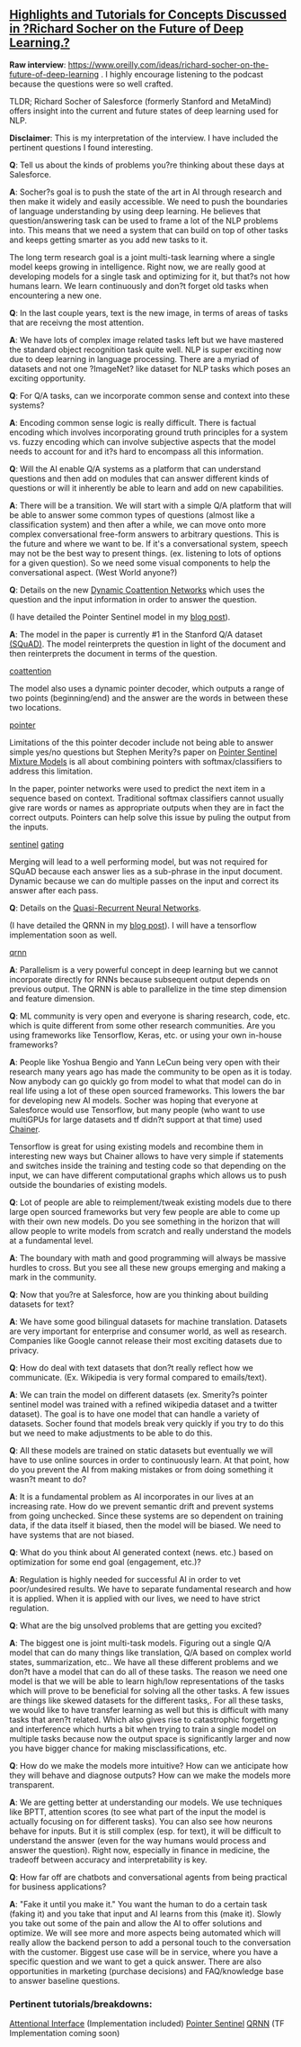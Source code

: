## [Highlights and Tutorials for Concepts Discussed in ?Richard Socher on the Future of Deep Learning.?](https://www.oreilly.com/ideas/richard-socher-on-the-future-of-deep-learning)

**Raw interview**: https://www.oreilly.com/ideas/richard-socher-on-the-future-of-deep-learning . I highly encourage listening to the podcast because the questions were so well crafted. 

TLDR; Richard Socher of Salesforce (formerly Stanford and MetaMind) offers insight into the current and future states of deep learning used for NLP. 

**Disclaimer**: This is my interpretation of the interview. I have included the pertinent questions I found interesting.

**Q**: Tell us about the kinds of problems you?re thinking about these days at Salesforce.

**A**: Socher?s goal is to push the state of the art in AI through research and then make it widely and easily accessible. We need to push the boundaries of language understanding by using deep learning. He believes that question/answering task can be used to frame a lot of the NLP problems into. This means that we need a system that can build on top of other tasks and keeps getting smarter as you add new tasks to it. 

The long term research goal is a joint multi-task learning where a single model keeps growing in intelligence. Right now, we are really good at developing models for a single task and optimizing for it, but that?s not how humans learn. We learn continuously and don?t forget old tasks when encountering a new one.

**Q**: In the last couple years, text is the new image, in terms of areas of tasks that are receivng the most attention.

**A**: We have lots of complex image related tasks left but we have mastered the standard object recognition task quite well. NLP is super exciting now due to deep learning in language processing. There are a myriad of datasets and not one ?ImageNet? like dataset for NLP tasks which poses an exciting opportunity. 

**Q**: For Q/A tasks, can we incorporate common sense and context into these systems?

**A**: Encoding common sense logic is really difficult. There is factual encoding which involves incorporating ground truth principles for a system vs. fuzzy encoding which can involve subjective aspects that the model needs to account for and it?s hard to encompass all this information. 

**Q**: Will the AI enable Q/A systems as a platform that can understand questions and then add on modules that can answer different kinds of questions or will it inherently be able to learn and add on new capabilities.

**A**: There will be a transition. We will start with a simple Q/A platform that will be able to answer some common types of questions (almost like a classification system) and then after a while, we can move onto more complex conversational free-form answers to arbitrary questions. This is the future and where we want to be. If it's a conversational system, speech may not be the best way to present things. (ex. listening to lots of options for a given question). So we need some visual components to help the conversational aspect. (West World anyone?)

**Q**: Details on the new [Dynamic Coattention Networks](https://arxiv.org/abs/1611.01604) which uses the question and the input information in order to answer the question. 

(I have detailed the Pointer Sentinel model in my [blog post](https://theneuralperspective.com/2016/10/04/pointer-sentinel-mixture-models/)).

**A**: The model in the paper is currently #1 in the Stanford Q/A dataset [(SQuAD)](https://rajpurkar.github.io/SQuAD-explorer/). The model reinterprets the question in light of the document and then reinterprets the document in terms of the question. 

[coattention](images/future_socher/coattention.png)

The model also uses a dynamic pointer decoder, which outputs a range of two points (beginning/end) and the answer are the words in between these two locations. 

[pointer](images/future_socher/pointer.png)

Limitations of the this pointer decoder include not being able to answer simple yes/no questions but Stephen Merity?s paper on [Pointer Sentinel Mixture Models](https://arxiv.org/abs/1609.07843) is all about combining pointers with softmax/classifiers to address this limitation.

In the paper, pointer networks were used to predict the next item in a sequence based on context. Traditional softmax classifiers cannot usually give rare words or names as appropriate outputs when they are in fact the correct outputs. Pointers can help solve this issue by puling the output from the inputs. 

[sentinel](images/future_socher/diagram.png)
[gating](images/future_socher/gating.png)

Merging will lead to a well performing model, but was not required for SQuAD because each answer lies as a sub-phrase in the input document. Dynamic because we can do multiple passes on the input and correct its answer after each pass. 

**Q**: Details on the [Quasi-Recurrent Neural Networks](https://arxiv.org/abs/1611.01576).

(I have detailed the QRNN in my [blog post](https://theneuralperspective.com/2016/12/16/quasi-recurrent-neural-networks/)). I will have a tensorflow implementation soon as well.

[qrnn](images/future_socher/quasi.png)

**A**: Parallelism is a very powerful concept in deep learning but we cannot incorporate directly for RNNs because subsequent output depends on previous output. The QRNN is able to parallelize in the time step dimension and feature dimension. 

**Q**: ML community is very open and everyone is sharing research, code, etc. which is quite different from some other research communities. Are you using frameworks like Tensorflow, Keras, etc. or using your own in-house frameworks?

**A**: People like Yoshua Bengio and Yann LeCun being very open with their research many years ago has made the community to be open as it is today. Now anybody can go quickly go from model to what that model can do in real life using a lot of these open sourced frameworks. This lowers the bar for developing new AI models. Socher was hoping that everyone at Salesforce would use Tensorflow, but many people (who want to use multiGPUs for large datasets and tf didn?t support at that time) used [Chainer](http://chainer.org/).

Tensorflow is great for using existing models and recombine them in interesting new ways but Chainer allows to have very simple if statements and switches inside the training and testing code so that depending on the input, we can have different computational graphs which allows us to push outside the boundaries of existing models. 

**Q**: Lot of people are able to reimplement/tweak existing models due to there large open sourced frameworks but very few people are able to come up with their own new models. Do you see something in the horizon that will allow people to write models from scratch and really understand the models at a fundamental level.

**A**: The boundary with math and good programming will always be massive hurdles to cross. But you see all these new groups emerging and making a mark in the community.

**Q**: Now that you?re at Salesforce, how are you thinking about building datasets for text?

**A**: We have some good bilingual datasets for machine translation. Datasets are very important for enterprise and consumer world, as well as research. Companies like Google cannot release their most exciting datasets due to privacy. 

**Q**: How do deal with text datasets that don?t really reflect how we communicate. (Ex. Wikipedia is very formal compared to emails/text).

**A**: We can train the model on different datasets (ex. Smerity?s pointer sentinel model was trained with a refined wikipedia dataset and a twitter dataset). The goal is to have one model that can handle a variety of datasets. Socher found that models break very quickly if you try to do this but we need to make adjustments to be able to do this.

**Q**: All these models are trained on static datasets but eventually we will have to use online sources in order to continuously learn. At that point, how do you prevent the AI from making mistakes or from doing something it wasn?t meant to do?

**A**: It is a fundamental problem as AI incorporates in our lives at an increasing rate. How do we prevent semantic drift and prevent systems from going unchecked. Since these systems are so dependent on training data, if the data itself it biased, then the model will be biased. We need to have systems that are not biased.

**Q**: What do you think about AI generated context (news. etc.) based on optimization for some end goal (engagement, etc.)?

**A**: Regulation is highly needed for successful AI in order to vet poor/undesired results. We have to separate fundamental research and how it is applied. When it is applied with our lives, we need to have strict regulation. 

**Q**: What are the big unsolved problems that are getting you excited?

**A**: The biggest one is joint multi-task models. Figuring out a single Q/A model that can do many things like translation, Q/A based on complex world states, summarization, etc.. We have all these different problems and we don?t have a model that can do all of these tasks. The reason we need one model is that we will be able to learn high/low representations of the tasks which will prove to be beneficial for solving all the other tasks. A few issues are things like skewed datasets for the different tasks,. For all these tasks, we would like to have transfer learning as well but this is difficult with many tasks that aren?t related. Which also gives rise to catastrophic forgetting and interference which hurts a bit when trying to train a single model on multiple tasks because now the output space is significantly larger and now you have bigger chance for making misclassifications, etc. 

**Q**: How do we make the models more intuitive? How can we anticipate how they will behave and diagnose outputs? How can we make the models more transparent.

**A**: We are getting better at understanding our models. We use techniques like BPTT, attention scores (to see what part of the input the model is actually focusing on for different tasks). You can also see how neurons behave for inputs. But it is still complex (esp. for text), it will be difficult to understand the answer (even for the way humans would process and answer the question). Right now, especially in finance in medicine, the tradeoff between accuracy and interpretability is key. 

**Q**: How far off are chatbots and conversational agents from being practical for business applications?

**A**: "Fake it until you make it." You want the human to do a certain task (faking it) and you take that input and AI learns from this (make it). Slowly you take out some of the pain and allow the AI to offer solutions and optimize. We will see more and more aspects being automated which will really allow the backend person to add a personal touch to the conversation with the customer. Biggest use case will be in service, where you have a specific question and we want to get a quick answer. There are also opportunities in marketing (purchase decisions) and FAQ/knowledge base to answer baseline questions.

### Pertinent tutorials/breakdowns:

[Attentional Interface](https://theneuralperspective.com/2016/11/20/recurrent-neural-network-rnn-part-4-attentional-interfaces/) (Implementation included)
[Pointer Sentinel](https://theneuralperspective.com/2016/10/04/pointer-sentinel-mixture-models/)
[QRNN](https://theneuralperspective.com/2016/12/16/quasi-recurrent-neural-networks/) (TF Implementation coming soon)


